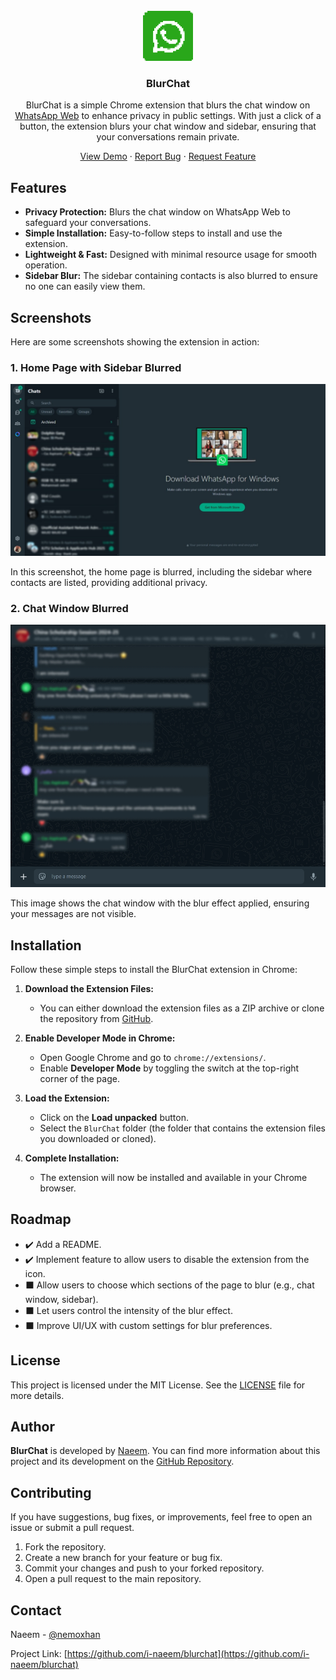 <!-- PROJECT LOGO -->
<br />
<div align="center">

<a href="https://github.com/i-naeem/blurchat">
<img src="assets/icon.png" alt="Logo" width="80" height="80">
</a>
<h3 align="center">BlurChat</h3>
<p align="center">
BlurChat is a simple Chrome extension that blurs the chat window on <a href="https://web.whatsapp.com">WhatsApp Web</a> to enhance privacy in public settings. With just a click of a button, the extension blurs your chat window and sidebar, ensuring that your conversations remain private.
<br />

<a href="https://github.com/i-naeem/blurchat">View Demo</a>
·
<a href="https://github.com/i-naeem/blurchat/issues">Report Bug</a>
·
<a href="https://github.com/i-naeem/blurchat/issues">Request Feature</a>

</p>

</div>

## Features

- **Privacy Protection:** Blurs the chat window on WhatsApp Web to safeguard your conversations.
- **Simple Installation:** Easy-to-follow steps to install and use the extension.
- **Lightweight & Fast:** Designed with minimal resource usage for smooth operation.
- **Sidebar Blur:** The sidebar containing contacts is also blurred to ensure no one can easily view them.

## Screenshots

Here are some screenshots showing the extension in action:

### 1. **Home Page with Sidebar Blurred**

![Home Page Blurred](assets/home-ss.jpeg)

In this screenshot, the home page is blurred, including the sidebar where contacts are listed, providing additional privacy.

### 2. **Chat Window Blurred**

![Chat Window Blurred](assets/chat-ss.jpeg)

This image shows the chat window with the blur effect applied, ensuring your messages are not visible.

## Installation

Follow these simple steps to install the BlurChat extension in Chrome:

1. **Download the Extension Files:**

   - You can either download the extension files as a ZIP archive or clone the repository from [GitHub](https://github.com/i-naeem/blurchat).

2. **Enable Developer Mode in Chrome:**

   - Open Google Chrome and go to `chrome://extensions/`.
   - Enable **Developer Mode** by toggling the switch at the top-right corner of the page.

3. **Load the Extension:**
   - Click on the **Load unpacked** button.
   - Select the `BlurChat` folder (the folder that contains the extension files you downloaded or cloned).

4. **Complete Installation:**
   - The extension will now be installed and available in your Chrome browser.

## Roadmap

- :heavy_check_mark: Add a README.
- :heavy_check_mark: Implement feature to allow users to disable the extension from the icon.
- :black_large_square: Allow users to choose which sections of the page to blur (e.g., chat window, sidebar).
- :black_large_square: Let users control the intensity of the blur effect.
- :black_large_square: Improve UI/UX with custom settings for blur preferences.

## License

This project is licensed under the MIT License. See the [LICENSE](LICENSE) file for more details.

## Author

**BlurChat** is developed by [Naeem](https://github.com/i-naeem). You can find more information about this project and its development on the [GitHub Repository](https://github.com/i-naeem/blurchat).

## Contributing

If you have suggestions, bug fixes, or improvements, feel free to open an issue or submit a pull request.

1. Fork the repository.
2. Create a new branch for your feature or bug fix.
3. Commit your changes and push to your forked repository.
4. Open a pull request to the main repository.

## Contact

Naeem - [@nemoxhan](https://twitter.com/0x656e)

Project Link: [https://github.com/i-naeem/blurchat](https://github.com/i-naeem/blurchat)
